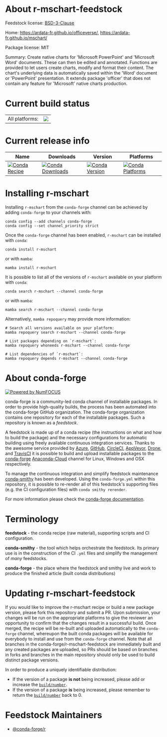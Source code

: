 About r-mschart-feedstock
=========================

Feedstock license: [BSD-3-Clause](https://github.com/conda-forge/r-mschart-feedstock/blob/main/LICENSE.txt)

Home: https://ardata-fr.github.io/officeverse/, https://ardata-fr.github.io/mschart/

Package license: MIT

Summary: Create native charts for 'Microsoft PowerPoint' and 'Microsoft Word' documents. These can then be edited and annotated. Functions are provided to let users create charts, modify and format their content. The chart's underlying data is automatically saved within the 'Word' document or 'PowerPoint' presentation. It extends package 'officer' that does not contain any feature for 'Microsoft' native charts production.

Current build status
====================


<table><tr><td>All platforms:</td>
    <td>
      <a href="https://dev.azure.com/conda-forge/feedstock-builds/_build/latest?definitionId=13903&branchName=main">
        <img src="https://dev.azure.com/conda-forge/feedstock-builds/_apis/build/status/r-mschart-feedstock?branchName=main">
      </a>
    </td>
  </tr>
</table>

Current release info
====================

| Name | Downloads | Version | Platforms |
| --- | --- | --- | --- |
| [![Conda Recipe](https://img.shields.io/badge/recipe-r--mschart-green.svg)](https://anaconda.org/conda-forge/r-mschart) | [![Conda Downloads](https://img.shields.io/conda/dn/conda-forge/r-mschart.svg)](https://anaconda.org/conda-forge/r-mschart) | [![Conda Version](https://img.shields.io/conda/vn/conda-forge/r-mschart.svg)](https://anaconda.org/conda-forge/r-mschart) | [![Conda Platforms](https://img.shields.io/conda/pn/conda-forge/r-mschart.svg)](https://anaconda.org/conda-forge/r-mschart) |

Installing r-mschart
====================

Installing `r-mschart` from the `conda-forge` channel can be achieved by adding `conda-forge` to your channels with:

```
conda config --add channels conda-forge
conda config --set channel_priority strict
```

Once the `conda-forge` channel has been enabled, `r-mschart` can be installed with `conda`:

```
conda install r-mschart
```

or with `mamba`:

```
mamba install r-mschart
```

It is possible to list all of the versions of `r-mschart` available on your platform with `conda`:

```
conda search r-mschart --channel conda-forge
```

or with `mamba`:

```
mamba search r-mschart --channel conda-forge
```

Alternatively, `mamba repoquery` may provide more information:

```
# Search all versions available on your platform:
mamba repoquery search r-mschart --channel conda-forge

# List packages depending on `r-mschart`:
mamba repoquery whoneeds r-mschart --channel conda-forge

# List dependencies of `r-mschart`:
mamba repoquery depends r-mschart --channel conda-forge
```


About conda-forge
=================

[![Powered by
NumFOCUS](https://img.shields.io/badge/powered%20by-NumFOCUS-orange.svg?style=flat&colorA=E1523D&colorB=007D8A)](https://numfocus.org)

conda-forge is a community-led conda channel of installable packages.
In order to provide high-quality builds, the process has been automated into the
conda-forge GitHub organization. The conda-forge organization contains one repository
for each of the installable packages. Such a repository is known as a *feedstock*.

A feedstock is made up of a conda recipe (the instructions on what and how to build
the package) and the necessary configurations for automatic building using freely
available continuous integration services. Thanks to the awesome service provided by
[Azure](https://azure.microsoft.com/en-us/services/devops/), [GitHub](https://github.com/),
[CircleCI](https://circleci.com/), [AppVeyor](https://www.appveyor.com/),
[Drone](https://cloud.drone.io/welcome), and [TravisCI](https://travis-ci.com/)
it is possible to build and upload installable packages to the
[conda-forge](https://anaconda.org/conda-forge) [Anaconda-Cloud](https://anaconda.org/)
channel for Linux, Windows and OSX respectively.

To manage the continuous integration and simplify feedstock maintenance
[conda-smithy](https://github.com/conda-forge/conda-smithy) has been developed.
Using the ``conda-forge.yml`` within this repository, it is possible to re-render all of
this feedstock's supporting files (e.g. the CI configuration files) with ``conda smithy rerender``.

For more information please check the [conda-forge documentation](https://conda-forge.org/docs/).

Terminology
===========

**feedstock** - the conda recipe (raw material), supporting scripts and CI configuration.

**conda-smithy** - the tool which helps orchestrate the feedstock.
                   Its primary use is in the construction of the CI ``.yml`` files
                   and simplify the management of *many* feedstocks.

**conda-forge** - the place where the feedstock and smithy live and work to
                  produce the finished article (built conda distributions)


Updating r-mschart-feedstock
============================

If you would like to improve the r-mschart recipe or build a new
package version, please fork this repository and submit a PR. Upon submission,
your changes will be run on the appropriate platforms to give the reviewer an
opportunity to confirm that the changes result in a successful build. Once
merged, the recipe will be re-built and uploaded automatically to the
`conda-forge` channel, whereupon the built conda packages will be available for
everybody to install and use from the `conda-forge` channel.
Note that all branches in the conda-forge/r-mschart-feedstock are
immediately built and any created packages are uploaded, so PRs should be based
on branches in forks and branches in the main repository should only be used to
build distinct package versions.

In order to produce a uniquely identifiable distribution:
 * If the version of a package **is not** being increased, please add or increase
   the [``build/number``](https://docs.conda.io/projects/conda-build/en/latest/resources/define-metadata.html#build-number-and-string).
 * If the version of a package **is** being increased, please remember to return
   the [``build/number``](https://docs.conda.io/projects/conda-build/en/latest/resources/define-metadata.html#build-number-and-string)
   back to 0.

Feedstock Maintainers
=====================

* [@conda-forge/r](https://github.com/conda-forge/r/)

